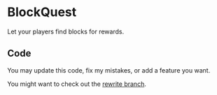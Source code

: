 # BlockQuest
Let your players find blocks for rewards.

## Code
You may update this code, fix my mistakes, or add a feature you want.

You might want to check out the [rewrite branch](https://github.com/RobiFox/BlockQuest/tree/rewrite).
